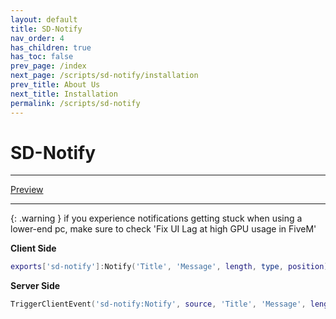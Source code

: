 ```yaml
---
layout: default
title: SD-Notify
nav_order: 4
has_children: true
has_toc: false
prev_page: /index
next_page: /scripts/sd-notify/installation
prev_title: About Us
next_title: Installation
permalink: /scripts/sd-notify
---
```


# SD-Notify

___
[Preview](https://www.youtube.com/watch?v=z8XstRn0gCg)

___

{: .warning }
if you experience notifications getting stuck when using a lower-end pc, make sure to check 'Fix UI Lag at high GPU usage in FiveM'

**Client Side**
```lua
exports['sd-notify']:Notify('Title', 'Message', length, type, position)
```

**Server Side**
```lua
TriggerClientEvent('sd-notify:Notify', source, 'Title', 'Message', length, type, position)
```

